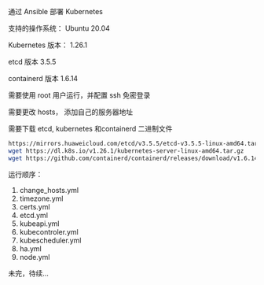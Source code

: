 通过 Ansible 部署 Kubernetes
  

支持的操作系统：
  Ubuntu 20.04

Kubernetes 版本：
  1.26.1

etcd 版本
  3.5.5

containerd 版本
  1.6.14

需要使用 root 用户运行，并配置 ssh 免密登录

需要更改 hosts， 添加自己的服务器地址

需要下载 etcd, kubernetes 和containerd 二进制文件
```bash
https://mirrors.huaweicloud.com/etcd/v3.5.5/etcd-v3.5.5-linux-amd64.tar.gz
wget https://dl.k8s.io/v1.26.1/kubernetes-server-linux-amd64.tar.gz
wget https://github.com/containerd/containerd/releases/download/v1.6.14/cri-containerd-cni-1.6.14-linux-amd64.tar.gz
```


运行顺序：
1. change_hosts.yml
2. timezone.yml
3. certs.yml
4. etcd.yml
5. kubeapi.yml
6. kubecontroler.yml
7. kubescheduler.yml
8. ha.yml
9. node.yml

未完，待续...
